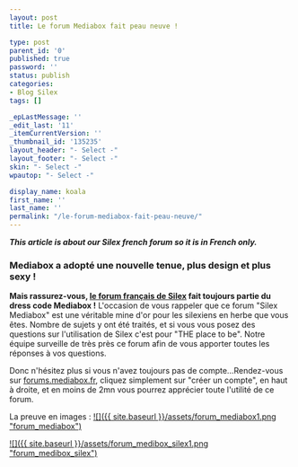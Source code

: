 ```yaml
---
layout: post
title: Le forum Mediabox fait peau neuve !

type: post
parent_id: '0'
published: true
password: ''
status: publish
categories:
- Blog Silex
tags: []

_epLastMessage: ''
_edit_last: '11'
_itemCurrentVersion: ''
_thumbnail_id: '135235'
layout_header: "- Select -"
layout_footer: "- Select -"
skin: "- Select -"
wpautop: "- Select -"

display_name: koala
first_name: ''
last_name: ''
permalink: "/le-forum-mediabox-fait-peau-neuve/"
---
```


_**This article is about our Silex french forum so it is in French only.**_

### Mediabox a adopté une nouvelle tenue, plus design et plus sexy !

**Mais rassurez-vous, [le forum français de Silex](http://forums.mediabox.fr/forum/141-silex-live-web-creation/) fait toujours partie du dress code Mediabox !** L'occasion de vous rappeler que ce forum "Silex Mediabox" est une véritable mine d'or pour les silexiens en herbe que vous êtes. Nombre de sujets y ont été traités, et si vous vous posez des questions sur l'utilisation de Silex c'est pour "THE place to be". Notre équipe surveille de très près ce forum afin de vous apporter toutes les réponses à vos questions.

Donc n'hésitez plus si vous n'avez toujours pas de compte...Rendez-vous sur [forums.mediabox.fr](http://forums.mediabox.fr), cliquez simplement sur "créer un compte", en haut à droite, et en moins de 2mn vous pourrez apprécier toute l'utilité de ce forum.

La preuve en images
: 
[![]({{ site.baseurl }}/assets/forum_mediabox1.png "forum_mediabox")](http://forums.mediabox.fr)

[![]({{ site.baseurl }}/assets/forum_medibox_silex1.png "forum_medibox_silex")](http://forums.mediabox.fr/forum/141-silex-live-web-creation/)
